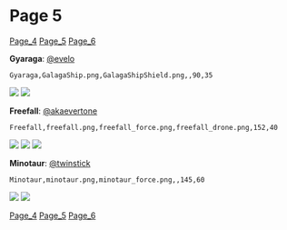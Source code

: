 # Page 5
[Page_4](./Page_4.md)
[Page_5](./Page_5.md)
[Page_6](./Page_6.md)

**Gyaraga**: [@evelo](https://discord.com/users/110564152539377664)

`Gyaraga,GalagaShip.png,GalagaShipShield.png,,90,35`

![](../custom_skins/GalagaShip.png)
![](../custom_skins/GalagaShipShield.png)


**Freefall**: [@akaevertone](https://discord.com/users/235458820845862912)

`Freefall,freefall.png,freefall_force.png,freefall_drone.png,152,40`

![](../custom_skins/freefall.png)
![](../custom_skins/freefall_force.png)
![](../custom_skins/freefall_drone.png)


**Minotaur**: [@twinstick](https://discord.com/users/538017698861547521)

`Minotaur,minotaur.png,minotaur_force.png,,145,60`

![](../custom_skins/minotaur.png)
![](../custom_skins/minotaur_force.png)

[Page_4](./Page_4.md)
[Page_5](./Page_5.md)
[Page_6](./Page_6.md)
